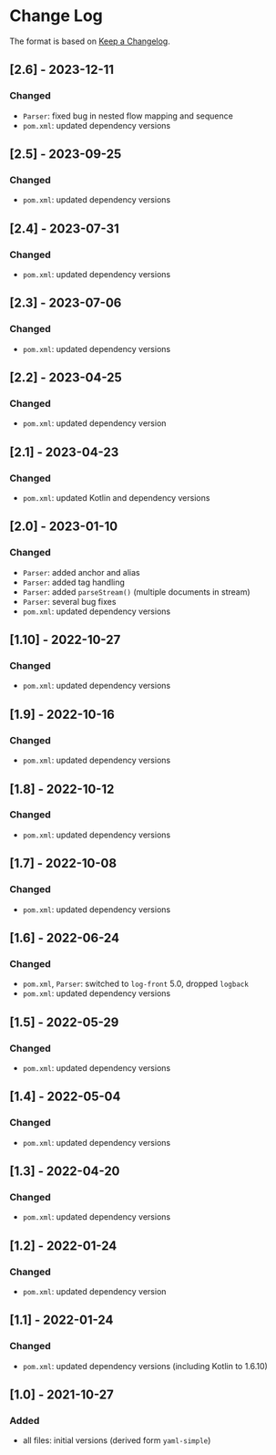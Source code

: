 # Change Log

The format is based on [Keep a Changelog](http://keepachangelog.com/).

## [2.6] - 2023-12-11
### Changed
- `Parser`: fixed bug in nested flow mapping and sequence
- `pom.xml`: updated dependency versions

## [2.5] - 2023-09-25
### Changed
- `pom.xml`: updated dependency versions

## [2.4] - 2023-07-31
### Changed
- `pom.xml`: updated dependency versions

## [2.3] - 2023-07-06
### Changed
- `pom.xml`: updated dependency versions

## [2.2] - 2023-04-25
### Changed
- `pom.xml`: updated dependency version

## [2.1] - 2023-04-23
### Changed
- `pom.xml`: updated Kotlin and dependency versions

## [2.0] - 2023-01-10
### Changed
- `Parser`: added anchor and alias
- `Parser`: added tag handling
- `Parser`: added `parseStream()` (multiple documents in stream)
- `Parser`: several bug fixes
- `pom.xml`: updated dependency versions

## [1.10] - 2022-10-27
### Changed
- `pom.xml`: updated dependency versions

## [1.9] - 2022-10-16
### Changed
- `pom.xml`: updated dependency versions

## [1.8] - 2022-10-12
### Changed
- `pom.xml`: updated dependency versions

## [1.7] - 2022-10-08
### Changed
- `pom.xml`: updated dependency versions

## [1.6] - 2022-06-24
### Changed
- `pom.xml`, `Parser`: switched to `log-front` 5.0, dropped `logback`
- `pom.xml`: updated dependency versions

## [1.5] - 2022-05-29
### Changed
- `pom.xml`: updated dependency versions

## [1.4] - 2022-05-04
### Changed
- `pom.xml`: updated dependency versions

## [1.3] - 2022-04-20
### Changed
- `pom.xml`: updated dependency versions

## [1.2] - 2022-01-24
### Changed
- `pom.xml`: updated dependency version

## [1.1] - 2022-01-24
### Changed
- `pom.xml`: updated dependency versions (including Kotlin to 1.6.10)

## [1.0] - 2021-10-27
### Added
- all files: initial versions (derived form `yaml-simple`)
